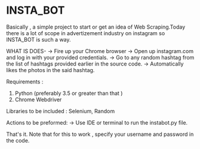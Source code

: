 # INSTA_BOT

Basically , a simple project to start or get an idea of Web Scraping.Today there is a lot of scope in advertizement industry on instagram so INSTA_BOT is such a way.

WHAT IS DOES-
  ->  Fire up your Chrome browser
  ->  Open up instagram.com and log in with your provided credentials.
  ->  Go to any random hashtag from the list of hashtags provided earlier in the source code.
  ->  Automatically likes the photos in the said hashtag.

Requirements :

   1. Python (preferably 3.5 or greater than that )
   2. Chrome Webdriver

Libraries to be included : Selenium, Random

Actions to be preformed:
  -> Use IDE or terminal to run the instabot.py file.

That's it. Note that for this to work , specify your username and password in the code.
